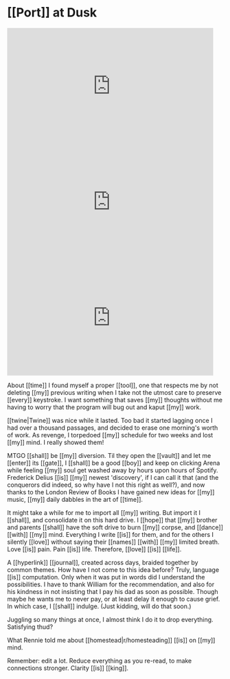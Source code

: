 
# [[Port]] at Dusk

<iframe width="480" height="270" src="https://www.youtube.com/embed/Pnq6dbM5TAM" title="Three Minutes and Thirty-Seven Seconds" frameborder="0" allow="accelerometer; autoplay; clipboard-write; encrypted-media; gyroscope; picture-in-picture; web-share" allowfullscreen></iframe>
<iframe width=480 height=270 src="https://www.youtube.com/embed/1T9o3dkdnb8" title="Nine Minutes and Sixteen Seconds" frameborder="0" allow="accelerometer; autoplay; clipboard-write; encrypted-media; gyroscope; picture-in-picture; web-share" allowfullscreen></iframe>
<iframe width="480" height="270" src="https://www.youtube.com/embed/Q_W0UL6fgQ4?list=PLM4UPPUZGf2rh_tezcw-k6JEE9dKSroXo" title="Eleven Minutes and Nine Seconds" frameborder="0" allow="accelerometer; autoplay; clipboard-write; encrypted-media; gyroscope; picture-in-picture; web-share" allowfullscreen></iframe>

About [[time]] I found myself a proper [[tool]], one that respects me by not deleting [[my]] previous writing when I take not the utmost care to preserve [[every]] keystroke. I want something that saves [[my]] thoughts without me having to worry that the program will bug out and kaput [[my]] work.

[[twine|Twine]] was nice while it lasted. Too bad it started lagging once I had over a thousand passages, and decided to erase one morning's worth of work. As revenge, I torpedoed [[my]] schedule for two weeks and lost [[my]] mind. I really showed them!

MTGO [[shall]] be [[my]] diversion. Til they open the [[vault]] and let me [[enter]] its [[gate]], I [[shall]] be a good [[boy]] and keep on clicking Arena while feeling [[my]] soul get washed away by hours upon hours of Spotify. Frederick Delius [[is]] [[my]] newest 'discovery', if I can call it that (and the conquerors did indeed, so why have I not this right as well?), and now thanks to the London Review of Books I have gained new ideas for [[my]] music, [[my]] daily dabbles in the art of [[time]].

It might take a while for me to import all [[my]] writing. But import it I [[shall]], and consolidate it on this hard drive. I [[hope]] that [[my]] brother and parents [[shall]] have the soft drive to burn [[my]] corpse, and [[dance]] [[with]] [[my]] mind. Everything I write [[is]] for them, and for the others I silently [[love]] without saying their [[names]] [[with]] [[my]] limited breath. Love [[is]] pain. Pain [[is]] life. Therefore, [[love]] [[is]] [[life]].

A [[hyperlink]] [[journal]], created across days, braided together by common themes. How have I not come to this idea before? Truly, language [[is]] computation. Only when it was put in words did I understand the possibilities. I have to thank William for the recommendation, and also for his kindness in not insisting that I pay his dad as soon as possible. Though maybe he wants me to never pay, or at least delay it enough to cause grief. In which case, I [[shall]] indulge. (Just kidding, will do that soon.)

Juggling so many things at once, I almost think I do it to drop everything. Satisfying thud?

What Rennie told me about [[homestead|r/homesteading]] [[is]] on [[my]] mind.

Remember: edit a lot. Reduce everything as you re-read, to make connections stronger. Clarity [[is]] [[king]].

